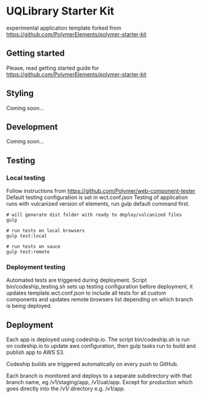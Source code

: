 # UQLibrary Starter Kit

experimental application template forked from https://github.com/PolymerElements/polymer-starter-kit

## Getting started

Please, read getting started guide for https://github.com/PolymerElements/polymer-starter-kit

## Styling

Coming soon...

## Development

Coming soon...

## Testing

### Local testing 

Follow instructions from https://github.com/Polymer/web-component-tester
Default testing configuration is set in wct.conf.json
Testing of application runs with vulcanized version of elements, run gulp default command first.

```shell
# will generate dist folder with ready to deploy/vulcanized files
gulp

# run tests on local browsers
gulp test:local

# run tests on sauce
gulp test:remote
```

### Deployment testing
 
Automated tests are triggered during deployment. Script bin/codeship_testing.sh sets up testing configuration before deployment, it updates template.wct.conf.json to include all tests for all custom components and 
 updates remote browsers list depending on which branch is being deployed.


## Deployment

Each app is deployed using codeship.io. The script bin/codeship.sh is run on codeship.io to update aws configuration, then gulp tasks run to build and publish app to AWS S3.

Codeship builds are triggered automatically on every push to GitHub.

Each branch is monitored and deploys to a separate subdirectory with that branch name, eg /v1/staging/app, /v1/uat/app. 
Except for production which goes directly into the /v1/ directory e.g. /v1/app.
 